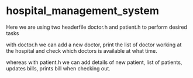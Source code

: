 # hospital_management_system

Here we are using two headerfile doctor.h and patient.h to perform desired tasks

with doctor.h we can add a new doctor, print the list of doctor working at the hospital and check which doctors is available at what time.

whereas with patient.h we can add details of new patient, list of patients, updates bills, prints bill when checking out.
